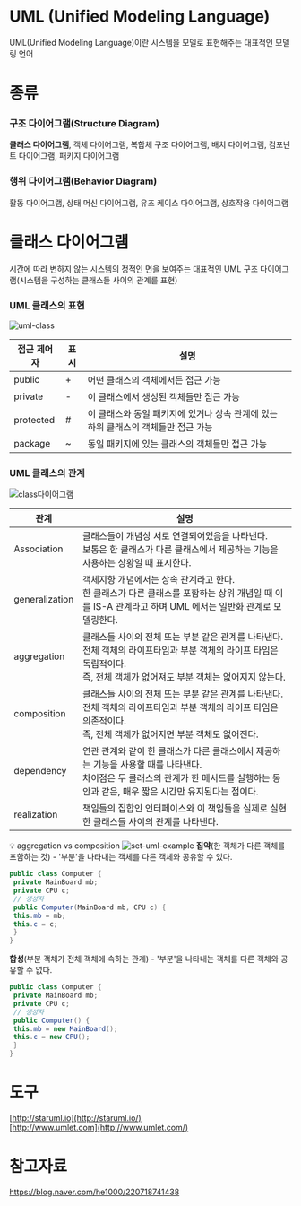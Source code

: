 # UML (Unified Modeling Language)
UML(Unified Modeling Language)이란 시스템을 모델로 표현해주는 대표적인 모델링 언어

# 종류

### 구조 다이어그램(Structure Diagram)
**클래스 다이어그램**, 객체 다이어그램, 복합체 구조 다이어그램, 배치 다이어그램, 컴포넌트 다이어그램, 패키지 다이어그램

### 행위 다이어그램(Behavior Diagram)
활동 다이어그램, 상태 머신 다이어그램, 유즈 케이스 다이어그램, 상호작용 다이어그램

# 클래스 다이어그램
시간에 따라 변하지 않는 시스템의 정적인 면을 보여주는 대표적인 UML 구조 다이어그램(시스템을 구성하는 클래스들 사이의 관계를 표현)

### UML 클래스의 표현
![uml-class](https://github.com/chucoding/today-i-learned/assets/56211193/d8acfbd4-1d94-4675-8456-0824403a9bd4)

|접근 제어자|표시|설명|
|---|---|---|
|public|+|어떤 클래스의 객체에서든 접근 가능|
|private|-|이 클래스에서 생성된 객체들만 접근 가능|
|protected|#|이 클래스와 동일 패키지에 있거나 상속 관계에 있는 하위 클래스의 객체들만 접근 가능|
|package|~|동일 패키지에 있는 클래스의 객체들만 접근 가능|

### UML 클래스의 관계

![class다이어그램](https://github.com/chucoding/today-i-learned/assets/56211193/c87f972f-6edd-48d9-afaf-191a4acae7c2)

|관계|설명|
|---|---|
|Association|클래스들이 개념상 서로 연결되어있음을 나타낸다.<br/>보통은 한 클래스가 다른 클래스에서 제공하는 기능을 사용하는 상황일 때 표시한다.|
|generalization|객체지향 개념에서는 상속 관계라고 한다.<br/>한 클래스가 다른 클래스를 포함하는 상위 개념일 때 이를 IS-A 관계라고 하며 UML 에서는 일반화 관계로 모델링한다.|
|aggregation|클래스들 사이의 전체 또는 부분 같은 관계를 나타낸다.<br/>전체 객체의 라이프타임과 부분 객체의 라이프 타임은 독립적이다.<br/>즉, 전체 객체가 없어져도 부분 객체는 없어지지 않는다.|
|composition|클래스들 사이의 전체 또는 부분 같은 관계를 나타낸다.<br/>전체 객체의 라이프타임과 부분 객체의 라이프 타임은 의존적이다.<br/>즉, 전체 객체가 없어지면 부분 객체도 없어진다.|
|dependency|연관 관계와 같이 한 클래스가 다른 클래스에서 제공하는 기능을 사용할 때를 나타낸다.<br/>차이점은 두 클래스의 관계가 한 메서드를 실행하는 동안과 같은, 매우 짧은 시간만 유지된다는 점이다.|
|realization|책임들의 집합인 인터페이스와 이 책임들을 실제로 실현한 클래스들 사이의 관계를 나타낸다.|

💡 aggregation vs composition
![set-uml-example](https://github.com/chucoding/today-i-learned/assets/56211193/564efa83-62fb-4cfc-9979-a892add9cf51)
**집약**(한 객체가 다른 객체를 포함하는 것) - '부분'을 나타내는 객체를 다른 객체와 공유할 수 있다.

```java
public class Computer {
 private MainBoard mb;
 private CPU c;
 // 생성자
 public Computer(MainBoard mb, CPU c) {
 this.mb = mb;
 this.c = c;
 }
}
```

**합성**(부분 객체가 전체 객체에 속하는 관계) - '부분'을 나타내는 객체를 다른 객체와 공유할 수 없다.

```java
public class Computer {
 private MainBoard mb;
 private CPU c;
 // 생성자
 public Computer() {
 this.mb = new MainBoard();
 this.c = new CPU();
 }
}
```

# 도구
[http://staruml.io](http://staruml.io/) <br/>
[http://www.umlet.com](http://www.umlet.com/)

# 참고자료
https://blog.naver.com/he1000/220718741438